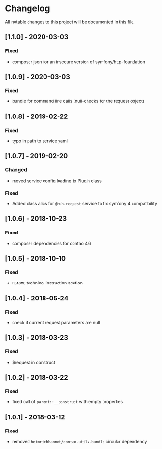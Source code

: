 # Changelog
All notable changes to this project will be documented in this file.

## [1.1.0] - 2020-03-03

### Fixed
- composer json for an insecure version of symfony/http-foundation

## [1.0.9] - 2020-03-03

### Fixed
- bundle for command line calls (null-checks for the request object)

## [1.0.8] - 2019-02-22

### Fixed 
- typo in path to service yaml

## [1.0.7] - 2019-02-20

### Changed
- moved service config loading to Plugin class

### Fixed
- Added class alias for `@huh.request` service to fix symfony 4 compatibility

## [1.0.6] - 2018-10-23

### Fixed
- composer dependencies for contao 4.6

## [1.0.5] - 2018-10-10

### Fixed
- `README` technical instruction section

## [1.0.4] - 2018-05-24

### Fixed
- check if current request parameters are null

## [1.0.3] - 2018-03-23

### Fixed
- $request in construct

## [1.0.2] - 2018-03-22

### Fixed
- fixed call of `parent::__construct` with empty properties

## [1.0.1] - 2018-03-12

### Fixed
- removed `heimrichhannot/contao-utils-bundle` circular dependency
